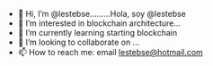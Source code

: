 - 👋 Hi, I’m @lestebse.........Hola, soy @lestebse
- 👀 I’m interested in blockchain architecture...
- 🌱 I’m currently learning starting blockchain
- 💞️ I’m looking to collaborate on ...
- 📫 How to reach me: email lestebse@hotmail.com

<!---
lestebse/lestebse is a ✨ special ✨ repository because its `README.md` (this file) appears on your GitHub profile.
You can click the Preview link to take a look at your changes.
--->
